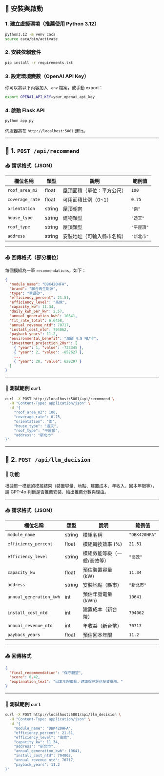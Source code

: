 ## 🔧 安裝與啟動

### 1. 建立虛擬環境（推薦使用 Python 3.12）

```bash
python3.12 -m venv caca
source caca/bin/activate
```

### 2. 安裝依賴套件

```bash
pip install -r requirements.txt
```

### 3. 設定環境變數（OpenAI API Key）

你可以將以下內容加入 `.env` 檔案，或手動 export：

```bash
export OPENAI_API_KEY=your_openai_api_key
```

### 4. 啟動 Flask API

```bash
python app.py
```

伺服器將在 `http://localhost:5001` 運行。

---

## 🔹 1. `POST /api/recommend`

### 📥 請求格式（JSON）

| 欄位名稱            | 類型     | 說明            | 範例值     |
| --------------- | ------ | ------------- | ------- |
| `roof_area_m2`  | float  | 屋頂面積（單位：平方公尺） | `100`   |
| `coverage_rate` | float  | 可用面積比例（0\~1）  | `0.75`  |
| `orientation`   | string | 屋頂朝向          | `"南"`   |
| `house_type`    | string | 建物類型          | `"透天"`  |
| `roof_type`     | string | 屋頂類型          | `"平屋頂"` |
| `address`       | string | 安裝地址（可輸入縣市名稱） | `"新北市"` |

---

### 📤 回傳格式（部分欄位）

每個模組為一筆 `recommendations`，如下：

```json
{
  "module_name": "DBK420HFA",
  "brand": "聯合再生能源",
  "type": "單晶矽",
  "efficiency_percent": 21.51,
  "efficiency_level": "高效",
  "capacity_kw": 11.34,
  "daily_kwh_per_kw": 2.57,
  "annual_generation_kwh": 10641,
  "fit_rate_total": 6.6458,
  "annual_revenue_ntd": 70717,
  "install_cost_ntd": 794062,
  "payback_years": 11.2,
  "environmental_benefit": "減碳 4.8 噸/年",
  "investment_projection_20yr": [
    { "year": 1, "value": -723345 },
    { "year": 2, "value": -652627 },
    ...
    { "year": 20, "value": 620297 }
  ]
}
```

---

### 🧪 測試範例 `curl`

```bash
curl -X POST http://localhost:5001/api/recommend \
  -H "Content-Type: application/json" \
  -d '{
    "roof_area_m2": 100,
    "coverage_rate": 0.75,
    "orientation": "南",
    "house_type": "透天",
    "roof_type": "平屋頂",
    "address": "新北市"
}'
```

---

## 🔹 2. `POST /api/llm_decision`

### 📌 功能

根據單一模組的模擬結果（裝置容量、地點、建置成本、年收入、回本年限等），請 GPT-4o 判斷是否推薦安裝、給出推薦分數與理由。

---

### 📥 請求格式（JSON）

| 欄位名稱                    | 類型     | 說明             | 範例值           |
| ----------------------- | ------ | -------------- | ------------- |
| `module_name`           | string | 模組名稱           | `"DBK420HFA"` |
| `efficiency_percent`    | float  | 模組轉換效率 (%)     | `21.51`       |
| `efficiency_level`      | string | 模組效能等級（一般/高效等） | `"高效"`        |
| `capacity_kw`           | float  | 預估裝置容量 (kW)    | `11.34`       |
| `address`               | string | 安裝地點（縣市）       | `"新北市"`       |
| `annual_generation_kwh` | int    | 預估年發電量 (kWh)   | `10641`       |
| `install_cost_ntd`      | int    | 建置成本（新台幣）      | `794062`      |
| `annual_revenue_ntd`    | int    | 年收益（新台幣）       | `70717`       |
| `payback_years`         | float  | 預估回本年限         | `11.2`        |

---

### 📤 回傳格式

```json
{
  "final_recommendation": "保守觀望",
  "score": 0.42,
  "explanation_text": "回本年限偏長，建議保守評估投資風險。"
}
```

---

### 🧪 測試範例 `curl`

```bash
curl -X POST http://localhost:5001/api/llm_decision \
  -H "Content-Type: application/json" \
  -d '{
    "module_name": "DBK420HFA",
    "efficiency_percent": 21.51,
    "efficiency_level": "高效",
    "capacity_kw": 11.34,
    "address": "新北市",
    "annual_generation_kwh": 10641,
    "install_cost_ntd": 794062,
    "annual_revenue_ntd": 70717,
    "payback_years": 11.2
}'
```
